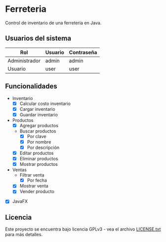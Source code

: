 # Ferreteria

Control de inventario de una ferreteria en Java.

## Usuarios del sistema
Rol | Usuario | Contraseña
-- | -- | --
Administrador | admin | admin
Usuario | user | user

## Funcionalidades

- Inventario
  - [x] Calcular costo inventario
  - [x] Cargar inventario
  - [x] Guardar inventario
- Productos
  - [x] Agregar productos
  - Buscar productos
    - [x] Por clave
    - [x] Por nombre
    - [x] Por descripción
  - [x] Editar productos
  - [x] Eliminar productos
  - [x] Mostrar productos
- Ventas
  - Filtrar venta
    - [x] Por fecha
  - [x] Mostrar venta
  - [x] Vender producto
- [x] JavaFX


## Licencia

Este proyecto se encuentra bajo licencia GPLv3 - vea el archivo [LICENSE.txt](LICENSE.txt) para más detalles.
